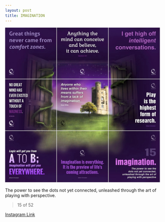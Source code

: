 ```yaml
---
layout: post
title: IMAGINATION
---
```


![15 IMAGINATION](/images/dc15.jpg)

The power to see the dots not yet connected, unleashed through the art of playing with perspective.

> 15 of 52

[Instagram Link](https://www.instagram.com/p/mfqJV3xMjU/)
